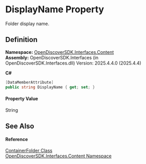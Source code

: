 # DisplayName Property


Folder display name.



## Definition
**Namespace:** <a href="79f11d04-c275-b915-db5b-ab2227989555">OpenDiscoverSDK.Interfaces.Content</a>  
**Assembly:** OpenDiscoverSDK.Interfaces (in OpenDiscoverSDK.Interfaces.dll) Version: 2025.4.4.0 (2025.4.4)

**C#**
``` C#
[DataMemberAttribute]
public string DisplayName { get; set; }
```



#### Property Value
String

## See Also


#### Reference
<a href="ad548c58-a9d6-7447-8969-33a7fa5a790a">ContainerFolder Class</a>  
<a href="79f11d04-c275-b915-db5b-ab2227989555">OpenDiscoverSDK.Interfaces.Content Namespace</a>  
